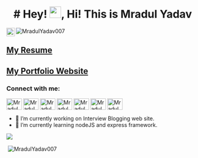 <h1 align="center"># Hey! <img src="https://raw.githubusercontent.com/MartinHeinz/MartinHeinz/master/wave.gif" width="30px">, Hi! This is Mradul Yadav</h1>
<a href="https://discord.gg/eP5V8gDy">
  <img align="left" alt="Mradul's Discord" width="22px" src="https://raw.githubusercontent.com/peterthehan/peterthehan/master/assets/discord.svg" />
</a>
<p align="left"> <img src="https://komarev.com/ghpvc/?username=MradulYadav007&label=Profile%20views&color=0e75b6&style=flat" alt="MradulYadav007" /> </p>
<h2><a href="https://drive.google.com/drive/folders/143h7hw7kMGpT0vwJ-DQIVEAuO6f_HL3Z">My Resume</a></h2>
<h2><a href="https://mradulyadav.co">My Portfolio Website</a></h2>
<h3 align="left">Connect with me:</h3>
<p align="left">
<a href="https://twitter.com/MradulY44850231?s=09" target="blank"><img align="center" src="https://cdn.jsdelivr.net/npm/simple-icons@3.0.1/icons/twitter.svg" alt="MradulYadav007" height="30" width="40" /></a>
<a href="https://www.linkedin.com/in/mradul-yadav-481b0219b" target="blank"><img align="center" src="https://cdn.jsdelivr.net/npm/simple-icons@3.0.1/icons/linkedin.svg" alt="MradulYadav007" height="30" width="40" /></a>
<a href="https://www.instagram.com/imradul.yadav/" target="blank"><img align="center" src="https://cdn.jsdelivr.net/npm/simple-icons@3.0.1/icons/instagram.svg" alt="MradulYadav007" height="30" width="40" /></a>
<a href="https://www.codechef.com/users/maddy0007" target="blank"><img align="center" src="https://cdn.jsdelivr.net/npm/simple-icons@3.1.0/icons/codechef.svg" alt="MradulYadav007" height="30" width="40" /></a>
<a href="https://codeforces.com/profile/mradul.mr20" target="blank"><img align="center" src="https://cdn.jsdelivr.net/npm/simple-icons@3.0.1/icons/codeforces.svg" alt="MradulYadav007" height="30" width="40" /></a>
<a href="https://www.hackerearth.com/@mradul.mr20" target="blank"><img align="center" src="https://cdn.jsdelivr.net/npm/simple-icons@3.1.0/icons/hackerearth.svg" alt="MradulYadav007" height="30" width="40" /></a>
  <a href="https://www.facebook.com/mradul20/" target="blank"><img align="center" src="https://cdn.jsdelivr.net/npm/simple-icons@3.1.0/icons/facebook.svg" alt="MradulYadav007" height="30" width="40" /></a>
</p>

- 🔭 I’m currently working on Interview Blogging web site.
- 🌱 I’m currently learning nodeJS and express framework.
<img src="https://github-readme-stats.vercel.app/api/top-langs/?username=MradulYadav007&layout=compact&show_icons=true&theme=radical">

<p>&nbsp;<img align="center" src="https://github-readme-stats.vercel.app/api?username=MradulYadav007&show_icons=true&locale=en" alt="MradulYadav007" /></p>
